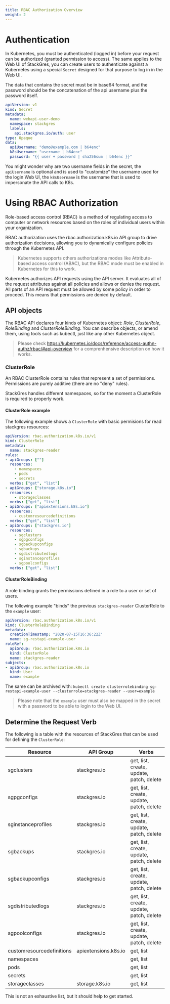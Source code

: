 ```yaml
---
title: RBAC Authorization Overview
weight: 2
---
```


# Authentication

In Kubernetes, you must be authenticated (logged in) before your request can be authorized (granted permission to
access). The same applies to the Web UI of StackGres, you can create users to authenticate against a Kubernetes using a
special `Secret` designed for that purpose to log in in the Web UI.

The data that contains the secret must be in base64 format, and the password should be the concatenation of the api
username plus the password itself.

```yaml
apiVersion: v1
kind: Secret
metadata:
  name: webapi-user-demo
  namespace: stackgres
  labels:
    api.stackgres.io/auth: user
type: Opaque
data:
  apiUsername: "demo@example.com | b64enc"
  k8sUsername: "username | b64enc"
  password: "{{ user + password | sha256sum | b64enc }}"
```

You might wonder why are two username fields in the secret, the `apiUsername` is optional and is used to "customize" the
username used for the login Web UI, the `k8sUsername` is the username that is used to impersonate the API calls to K8s.

# Using RBAC Authorization

Role-based access control (RBAC) is a method of regulating access to computer or network resources based on the roles of
individual users within your organization.

RBAC authorization uses the rbac.authorization.k8s.io API group to drive authorization decisions, allowing you to
dynamically configure policies through the Kubernetes API.

> Kubernetes supports others authorizations modes like Attribute-based access control (ABAC), but the RBAC mode must be
enabled in Kubernetes for this to work.

Kubernetes authorizes API requests using the API server. It evaluates all of the request attributes against all policies
and allows or denies the request. All parts of an API request must be allowed by some policy in order to proceed. This
means that permissions are denied by default.

## API objects

The RBAC API declares four kinds of Kubernetes object: _Role_, _ClusterRole_, _RoleBinding_ and _ClusterRoleBinding_. You can
describe objects, or amend them, using tools such as kubectl, just like any other Kubernetes object.

> Please check https://kubernetes.io/docs/reference/access-authn-authz/rbac/#api-overview  for a comprenhensive description
on how it works.

### ClusterRole

An RBAC ClusterRole contains rules that represent a set of permissions. Permissions are purely additive (there are no "deny" rules).

StackGres handles different namespaces, so for the moment a ClusterRole is required to properly work.

#### ClusterRole example

The following example shows a `ClusterRole` with basic permisions for read stackgres resources:

```yaml
apiVersion: rbac.authorization.k8s.io/v1
kind: ClusterRole
metadata:
  name: stackgres-reader
rules:
- apiGroups: [""]
  resources:
    - namespaces
    - pods
    - secrets
  verbs: ["get", "list"]
- apiGroups: ["storage.k8s.io"]
  resources:
    - storageclasses
  verbs: ["get", "list"]
- apiGroups: ["apiextensions.k8s.io"]
  resources:
    - customresourcedefinitions
  verbs: ["get", "list"]
- apiGroups: ["stackgres.io"]
  resources:
    - sgclusters
    - sgpgconfigs
    - sgbackupconfigs
    - sgbackups
    - sgdistributedlogs
    - sginstanceprofiles
    - sgpoolconfigs
  verbs: ["get", "list"]
```

#### ClusterRoleBinding

A role binding grants the permissions defined in a role to a user or set of users.

The following example "binds" the previous `stackgres-reader` ClusterRole to the `example` user:

```yaml
apiVersion: rbac.authorization.k8s.io/v1
kind: ClusterRoleBinding
metadata:
  creationTimestamp: "2020-07-15T16:36:22Z"
  name: sg-restapi-example-user
roleRef:
  apiGroup: rbac.authorization.k8s.io
  kind: ClusterRole
  name: stackgres-reader
subjects:
- apiGroup: rbac.authorization.k8s.io
  kind: User
  name: example
```

The same can be archived with: `kubectl create clusterrolebinding sg-restapi-example-user --clusterrole=stackgres-reader --user=example`

> Please note that the `example` user must also be mapped in the secret with a password to be able to login to the Web UI.

## Determine the Request Verb

The following is a table with the resources of StackGres that can be used for defining the `ClusterRole`:

| Resource                  | API Group            | Verbs                                         |
|---------------------------|----------------------|-----------------------------------------------|
| sgclusters                | stackgres.io         | get, list, create, update, patch, delete      |
| sgpgconfigs               | stackgres.io         | get, list, create, update, patch, delete      |
| sginstanceprofiles        | stackgres.io         | get, list, create, update, patch, delete      |
| sgbackups                 | stackgres.io         | get, list, create, update, patch, delete      |
| sgbackupconfigs           | stackgres.io         | get, list, create, update, patch, delete      |
| sgdistributedlogs         | stackgres.io         | get, list, create, update, patch, delete      |
| sgpoolconfigs             | stackgres.io         | get, list, create, update, patch, delete      |
| customresourcedefinitions | apiextensions.k8s.io | get, list                                     |
| namespaces                |                      | get, list                                     |
| pods                      |                      | get, list                                     |
| secrets                   |                      | get, list                                     |
| storageclasses            | storage.k8s.io       | get, list                                     |

This is not an exhaustive list, but it should help to get started.
